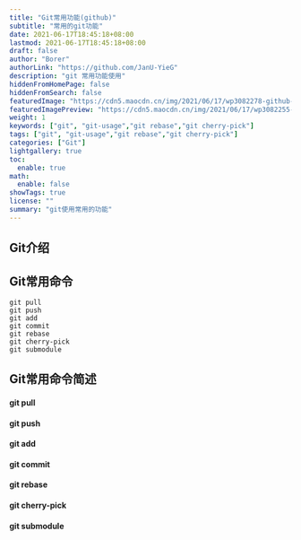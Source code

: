 ```yaml
---
title: "Git常用功能(github)"
subtitle: "常用的git功能"
date: 2021-06-17T18:45:18+08:00
lastmod: 2021-06-17T18:45:18+08:00
draft: false
author: "Borer"
authorLink: "https://github.com/JanU-YieG"
description: "git 常用功能使用"
hiddenFromHomePage: false
hiddenFromSearch: false
featuredImage: "https://cdn5.maocdn.cn/img/2021/06/17/wp3082278-github-wallpapers.jpg"
featuredImagePreview: "https://cdn5.maocdn.cn/img/2021/06/17/wp3082255-github-wallpapers.jpg"
weight: 1
keywords: ["git", "git-usage","git rebase","git cherry-pick"]
tags: ["git", "git-usage","git rebase","git cherry-pick"]
categories: ["Git"]
lightgallery: true
toc:
  enable: true
math:
  enable: false
showTags: true
license: ""
summary: "git使用常用的功能"
---
```


<!--more-->
## Git介绍

## Git常用命令
```
git pull
git push
git add
git commit
git rebase
git cherry-pick
git submodule
```

## Git常用命令简述

#### git pull

#### git push

#### git add

#### git commit

#### git rebase

#### git cherry-pick

#### git submodule
